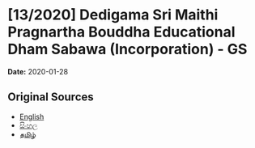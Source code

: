 # [13/2020] Dedigama Sri Maithi Pragnartha Bouddha Educational Dham Sabawa (Incorporation)   - GS

**Date:** 2020-01-28

## Original Sources

- [English](https://documents.gov.lk/view/bills/2020/1/13-2020_E.pdf)
- [සිංහල](https://documents.gov.lk/view/bills/2020/1/13-2020_S.pdf)
- [தமிழ்](https://documents.gov.lk/view/bills/2020/1/13-2020_T.pdf)

